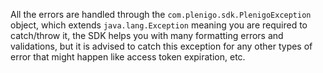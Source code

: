 All the errors are handled through the `com.plenigo.sdk.PlenigoException` object, which extends `java.lang.Exception` meaning you are required to catch/throw it, the SDK helps you with many formatting errors and validations, but it is advised to catch this exception for any other types of error that might happen like access token expiration, etc.